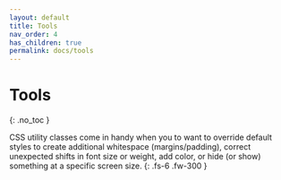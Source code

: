 ```yaml
---
layout: default
title: Tools
nav_order: 4
has_children: true
permalink: docs/tools
---
```


# Tools
{: .no_toc }

CSS utility classes come in handy when you to want to override default styles to create additional whitespace (margins/padding), correct unexpected shifts in font size or weight, add color, or hide (or show) something at a specific screen size.
{: .fs-6 .fw-300 }
